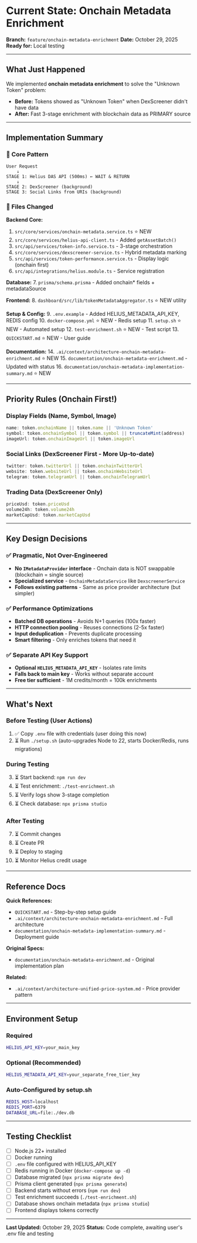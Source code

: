 # Current State: Onchain Metadata Enrichment

**Branch:** `feature/onchain-metadata-enrichment`
**Date:** October 29, 2025
**Ready for:** Local testing

---

## What Just Happened

We implemented **onchain metadata enrichment** to solve the "Unknown Token" problem:
- **Before:** Tokens showed as "Unknown Token" when DexScreener didn't have data
- **After:** Fast 3-stage enrichment with blockchain data as PRIMARY source

---

## Implementation Summary

### 🎯 Core Pattern

```
User Request
    ↓
STAGE 1: Helius DAS API (500ms) ← WAIT & RETURN
    ↓
STAGE 2: DexScreener (background)
STAGE 3: Social Links from URIs (background)
```

### 📁 Files Changed

**Backend Core:**
1. `src/core/services/onchain-metadata.service.ts` ⭐ NEW
2. `src/core/services/helius-api-client.ts` - Added `getAssetBatch()`
3. `src/api/services/token-info.service.ts` - 3-stage orchestration
4. `src/core/services/dexscreener-service.ts` - Hybrid metadata marking
5. `src/api/services/token-performance.service.ts` - Display logic (onchain first)
6. `src/api/integrations/helius.module.ts` - Service registration

**Database:**
7. `prisma/schema.prisma` - Added onchain* fields + metadataSource

**Frontend:**
8. `dashboard/src/lib/tokenMetadataAggregator.ts` ⭐ NEW utility

**Setup & Config:**
9. `.env.example` - Added HELIUS_METADATA_API_KEY, REDIS config
10. `docker-compose.yml` ⭐ NEW - Redis setup
11. `setup.sh` ⭐ NEW - Automated setup
12. `test-enrichment.sh` ⭐ NEW - Test script
13. `QUICKSTART.md` ⭐ NEW - User guide

**Documentation:**
14. `.ai/context/architecture-onchain-metadata-enrichment.md` ⭐ NEW
15. `documentation/onchain-metadata-enrichment.md` - Updated with status
16. `documentation/onchain-metadata-implementation-summary.md` ⭐ NEW

---

## Priority Rules (Onchain First!)

### Display Fields (Name, Symbol, Image)
```typescript
name: token.onchainName || token.name || 'Unknown Token'
symbol: token.onchainSymbol || token.symbol || truncateMint(address)
imageUrl: token.onchainImageUrl || token.imageUrl
```

### Social Links (DexScreener First - More Up-to-date)
```typescript
twitter: token.twitterUrl || token.onchainTwitterUrl
website: token.websiteUrl || token.onchainWebsiteUrl
telegram: token.telegramUrl || token.onchainTelegramUrl
```

### Trading Data (DexScreener Only)
```typescript
priceUsd: token.priceUsd
volume24h: token.volume24h
marketCapUsd: token.marketCapUsd
```

---

## Key Design Decisions

### ✅ Pragmatic, Not Over-Engineered
- **No `IMetadataProvider` interface** - Onchain data is NOT swappable (blockchain = single source)
- **Specialized service** - `OnchainMetadataService` like `DexscreenerService`
- **Follows existing patterns** - Same as price provider architecture (but simpler)

### ✅ Performance Optimizations
- **Batched DB operations** - Avoids N+1 queries (100x faster)
- **HTTP connection pooling** - Reuses connections (2-5x faster)
- **Input deduplication** - Prevents duplicate processing
- **Smart filtering** - Only enriches tokens that need it

### ✅ Separate API Key Support
- **Optional `HELIUS_METADATA_API_KEY`** - Isolates rate limits
- **Falls back to main key** - Works without separate account
- **Free tier sufficient** - 1M credits/month = 100k enrichments

---

## What's Next

### Before Testing (User Actions)
1. ✅ Copy `.env` file with credentials (user doing this now)
2. ⏳ Run `./setup.sh` (auto-upgrades Node to 22, starts Docker/Redis, runs migrations)

### During Testing
3. ⏳ Start backend: `npm run dev`
4. ⏳ Test enrichment: `./test-enrichment.sh`
5. ⏳ Verify logs show 3-stage completion
6. ⏳ Check database: `npx prisma studio`

### After Testing
7. ⏳ Commit changes
8. ⏳ Create PR
9. ⏳ Deploy to staging
10. ⏳ Monitor Helius credit usage

---

## Reference Docs

**Quick References:**
- `QUICKSTART.md` - Step-by-step setup guide
- `.ai/context/architecture-onchain-metadata-enrichment.md` - Full architecture
- `documentation/onchain-metadata-implementation-summary.md` - Deployment guide

**Original Specs:**
- `documentation/onchain-metadata-enrichment.md` - Original implementation plan

**Related:**
- `.ai/context/architecture-unified-price-system.md` - Price provider pattern

---

## Environment Setup

### Required
```bash
HELIUS_API_KEY=your_main_key
```

### Optional (Recommended)
```bash
HELIUS_METADATA_API_KEY=your_separate_free_tier_key
```

### Auto-Configured by setup.sh
```bash
REDIS_HOST=localhost
REDIS_PORT=6379
DATABASE_URL=file:./dev.db
```

---

## Testing Checklist

- [ ] Node.js 22+ installed
- [ ] Docker running
- [ ] `.env` file configured with HELIUS_API_KEY
- [ ] Redis running in Docker (`docker-compose up -d`)
- [ ] Database migrated (`npx prisma migrate dev`)
- [ ] Prisma client generated (`npx prisma generate`)
- [ ] Backend starts without errors (`npm run dev`)
- [ ] Test enrichment succeeds (`./test-enrichment.sh`)
- [ ] Database shows onchain metadata (`npx prisma studio`)
- [ ] Frontend displays tokens correctly

---

**Last Updated:** October 29, 2025
**Status:** Code complete, awaiting user's .env file and testing
